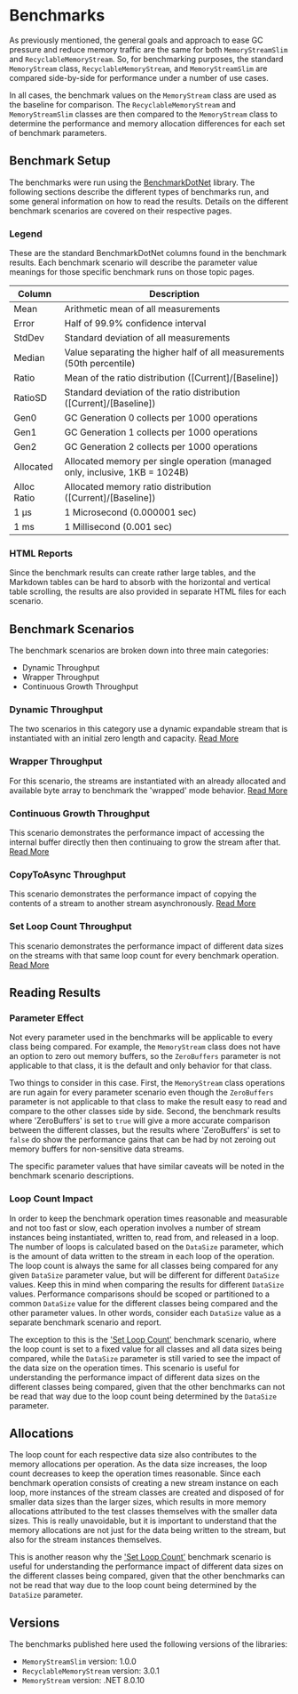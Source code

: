 ﻿# Benchmarks

As previously mentioned, the general goals and approach to ease GC pressure and reduce memory traffic are the same for both `MemoryStreamSlim` and `RecyclableMemoryStream`. So, for benchmarking purposes, the standard `MemoryStream` class, `RecyclableMemoryStream`, and `MemoryStreamSlim` are compared side-by-side for performance under a number of use cases.

In all cases, the benchmark values on the `MemoryStream` class are used as the baseline for comparison. The `RecyclableMemoryStream` and `MemoryStreamSlim` classes are then compared to the `MemoryStream` class to determine the performance and memory allocation differences for each set of benchmark parameters.

## Benchmark Setup

The benchmarks were run using the [BenchmarkDotNet](https://benchmarkdotnet.org/) library. The following sections describe the different types of benchmarks run, and some general information on how to read the results. Details on the different benchmark scenarios are covered on their respective pages.

### Legend

These are the standard BenchmarkDotNet columns found in the benchmark results. Each benchmark scenario will describe the parameter value meanings for those specific benchmark runs on those topic pages.

| Column | Description |
| --- | --- |
| Mean | Arithmetic mean of all measurements
| Error | Half of 99.9% confidence interval
| StdDev | Standard deviation of all measurements
| Median | Value separating the higher half of all measurements (50th percentile)
| Ratio | Mean of the ratio distribution ([Current]/[Baseline])
| RatioSD | Standard deviation of the ratio distribution ([Current]/[Baseline])
| Gen0 | GC Generation 0 collects per 1000 operations
| Gen1 | GC Generation 1 collects per 1000 operations
| Gen2 | GC Generation 2 collects per 1000 operations
| Allocated | Allocated memory per single operation (managed only, inclusive, 1KB = 1024B)
| Alloc Ratio | Allocated memory ratio distribution ([Current]/[Baseline])
| 1 μs | 1 Microsecond (0.000001 sec)
| 1 ms | 1 Millisecond (0.001 sec)

### HTML Reports

Since the benchmark results can create rather large tables, and the Markdown tables can be hard to absorb with the horizontal and vertical table scrolling, the results are also provided in separate HTML files for each scenario. 

## Benchmark Scenarios

The benchmark scenarios are broken down into three main categories: 

- Dynamic Throughput
- Wrapper Throughput
- Continuous Growth Throughput

### Dynamic Throughput

The two scenarios in this category use a dynamic expandable stream that is instantiated with an initial zero length and capacity. [Read More](./dynamic-throughput-benchmarks.md)

### Wrapper Throughput

For this scenario, the streams are instantiated with an already allocated and available byte array to benchmark the 'wrapped' mode behavior. [Read More](./wrapper-throughput-benchmarks.md)

### Continuous Growth Throughput

This scenario demonstrates the performance impact of accessing the internal buffer directly then then continuaing to grow the stream after that. [Read More](./continuous-growth-throughput-benchmarks.md)

### CopyToAsync Throughput

This scenario demonstrates the performance impact of copying the contents of a stream to another stream asynchronously. [Read More](./copytoasync-throughput-benchmarks.md)

### Set Loop Count Throughput

This scenario demonstrates the performance impact of different data sizes on the streams with that same loop count for every benchmark operation. [Read More](./set-loop-count-throughput-benchmarks.md)

## Reading Results

### Parameter Effect

Not every parameter used in the benchmarks will be applicable to every class being compared. For example, the `MemoryStream` class does not have an option to zero out memory buffers, so the `ZeroBuffers` parameter is not applicable to that class, it is the default and only behavior for that class.

Two things to consider in this case. First, the `MemoryStream` class operations are run again for every parameter scenario even though the `ZeroBuffers` parameter is not applicable to that class to make the result easy to read and compare to the other classes side by side. Second, the benchmark results where 'ZeroBuffers' is set to `true` will give a more accurate comparison between the different classes, but the results where 'ZeroBuffers' is set to `false` do show the performance gains that can be had by not zeroing out memory buffers for non-sensitive data streams.

The specific parameter values that have similar caveats will be noted in the benchmark scenario descriptions.

### Loop Count Impact

In order to keep the benchmark operation times reasonable and measurable and not too fast or slow, each operation involves a number of stream instances being instantiated, written to, read from, and released in a loop. The number of loops is calculated based on the `DataSize` parameter, which is the amount of data written to the stream in each loop of the operation. The loop count is always the same for all classes being compared for any given `DataSize` parameter value, but will be different for different `DataSize` values. Keep this in mind when comparing the results for different `DataSize` values. Performance comparisons should be scoped or partitioned to a common `DataSize` value for the different classes being compared and the other parameter values. In other words, consider each `DataSize` value as a separate benchmark scenario and report.

The exception to this is the ['Set Loop Count'](./set-loop-count-throughput-benchmarks.md) benchmark scenario, where the loop count is set to a fixed value for all classes and all data sizes being compared, while the `DataSize` parameter is still varied to see the impact of the data size on the operation times. This scenario is useful for understanding the performance impact of different data sizes on the different classes being compared, given that the other benchmarks can not be read that way due to the loop count being determined by the `DataSize` parameter.

## Allocations

The loop count for each respective data size also contributes to the memory allocations per operation. As the data size increases, the loop count decreases to keep the operation times reasonable. Since each benchmark operation consists of creating a new stream instance on each loop, more instances of the stream classes are created and disposed of for smaller data sizes than the larger sizes, which results in more memory allocations attributed to the test classes themselves with the smaller data sizes. This is really unavoidable, but it is important to understand that the memory allocations are not just for the data being written to the stream, but also for the stream instances themselves.

This is another reason why the ['Set Loop Count'](./set-loop-count-throughput-benchmarks.md) benchmark scenario is useful for understanding the performance impact of different data sizes on the different classes being compared, given that the other benchmarks can not be read that way due to the loop count being determined by the `DataSize` parameter.

## Versions

The benchmarks published here used the following versions of the libraries:

- `MemoryStreamSlim` version: 1.0.0
- `RecyclableMemoryStream` version: 3.0.1
- `MemoryStream` version: .NET 8.0.10